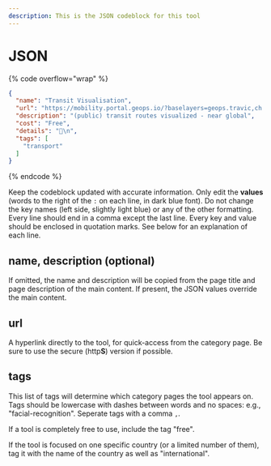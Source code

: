 ```yaml
---
description: This is the JSON codeblock for this tool
---
```


# JSON

{% code overflow="wrap" %}
```json
{
  "name": "Transit Visualisation",
  "url": "https://mobility.portal.geops.io/?baselayers=geops.travic,ch.sbb.netzkarte,ch.sbb.netzkarte.dark\\&lang=en\\&layers=strassennamen,haltekanten,haltestellen,pois,p%C3%A4rke,geops.travic.live\\&x=810000\\&y=5900000\\&z=5.5",
  "description": "(public) transit routes visualized - near global",
  "cost": "Free",
  "details": "🚂\n",
  "tags": [
    "transport"
  ]
}
```
{% endcode %}

Keep the codeblock updated with accurate information. Only edit the **values** (words to the right of the `:` on each line, in dark blue font). Do not change the key names (left side, slightly light blue) or any of the other formatting. Every line should end in a comma except the last line. Every key and value should be enclosed in quotation marks. See below for an explanation of each line.&#x20;

## name, description (optional)

If omitted, the name and description will be copied from the page title and page description of the main content. If present, the JSON values override the main content.

## url

A hyperlink directly to the tool, for quick-access from the category page. Be sure to use the secure (http**S**) version if possible.

## tags

This list of tags will determine which category pages the tool appears on. Tags should be lowercase with dashes between words and no spaces: e.g., "facial-recognition". Seperate tags with a comma `,`.

If a tool is completely free to use, include the tag "free".

If the tool is focused on one specific country (or a limited number of them), tag it with the name of the country as well as "international".

